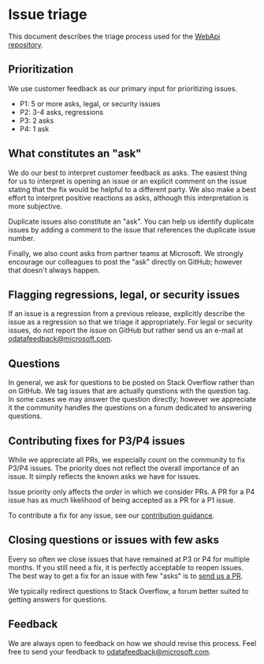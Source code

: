 # Issue triage

This document describes the triage process used for the [WebApi repository].

## Prioritization

We use customer feedback as our primary input for prioritizing issues.

* P1: 5 or more asks, legal, or security issues
* P2: 3-4 asks, regressions
* P3: 2 asks
* P4: 1 ask

## What constitutes an "ask"

We do our best to interpret customer feedback as asks. The easiest thing for us to interpret is opening an issue or an explicit comment on the issue stating that the fix would be helpful to a different party. We also make a best effort to interpret positive reactions as asks, although this interpretation is more subjective.

Duplicate issues also constitute an "ask". You can help us identify duplicate issues by adding a comment to the issue that references the duplicate issue number.

Finally, we also count asks from partner teams at Microsoft. We strongly encourage our colleagues to post the "ask" directly on GitHub; however that doesn't always happen.

## Flagging regressions, legal, or security issues

If an issue is a regression from a previous release, explicitly describe the issue as a regression so that we triage it appropriately. For legal or security issues, do not report the issue on GitHub but rather send us an e-mail at odatafeedback@microsoft.com.

## Questions

In general, we ask for questions to be posted on Stack Overflow rather than on GitHub. We tag issues that are actually questions with the question tag. In some cases we may answer the question directly; however we appreciate it the community handles the questions on a forum dedicated to answering questions.

## Contributing fixes for P3/P4 issues

While we appreciate all PRs, we especially count on the community to fix P3/P4 issues. The priority does not reflect the overall importance of an issue. It simply reflects the known asks we have for issues.

Issue priority only affects the *order* in which we consider PRs. A PR for a P4 issue has as much likelihood of being accepted as a PR for a P1 issue.

To contribute a fix for any issue, see our [contribution guidance][contributing].

## Closing questions or issues with few asks

Every so often we close issues that have remained at P3 or P4 for multiple months. If you still need a fix, it is perfectly acceptable to reopen issues. The best way to get a fix for an issue with few "asks" is to [send us a PR][contributing].

We typically redirect questions to Stack Overflow, a forum better suited to getting answers for questions.

## Feedback

We are always open to feedback on how we should revise this process. Feel free to send your feedback to odatafeedback@microsoft.com.

[WebApi repository]: https://www.github.com/odata/WebApi
[contributing]: https://github.com/OData/WebApi/blob/master/.github/CONTRIBUTING.md